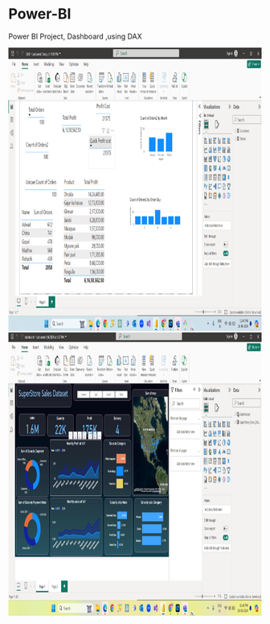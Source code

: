 # Power-BI
Power BI Project, Dashboard ,using DAX

<img src="https://github.com/puspabehera/Power-BI/blob/main/Staticfile/CustomersOrdersDAX.png" alt="Constructor-in-C#-Types-img1" width="900" height="563" class="blend-mode">

<br>
<img src="https://github.com/puspabehera/Power-BI/blob/main/Staticfile/Dashboard_Super_store.png" alt="Constructor-in-C#-Types-img1" width="900" height="563" class="blend-mode">
